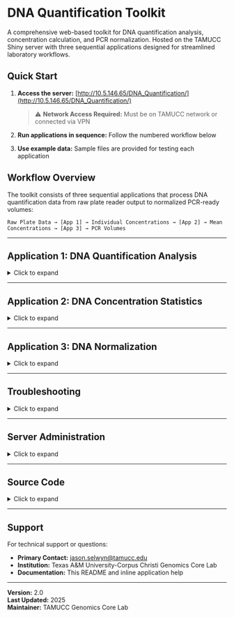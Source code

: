 # DNA Quantification Toolkit

A comprehensive web-based toolkit for DNA quantification analysis, concentration calculation, and PCR normalization. Hosted on the TAMUCC Shiny server with three sequential applications designed for streamlined laboratory workflows.

## Quick Start

1. **Access the server:** [http://10.5.146.65/DNA_Quantification/](http://10.5.146.65/DNA_Quantification/) 
   > ⚠️ **Network Access Required:** Must be on TAMUCC network or connected via VPN

2. **Run applications in sequence:** Follow the numbered workflow below

3. **Use example data:** Sample files are provided for testing each application

## Workflow Overview

The toolkit consists of three sequential applications that process DNA quantification data from raw plate reader output to normalized PCR-ready volumes:

```
Raw Plate Data → [App 1] → Individual Concentrations → [App 2] → Mean Concentrations → [App 3] → PCR Volumes
```

---

## Application 1: DNA Quantification Analysis

<details>
  <summary>Click to expand</summary>
   
**URL:** [`http://10.5.146.65/DNA_Quantification/1-quant_plate/`](http://10.5.146.65/DNA_Quantification/1-quant_plate/)

### Purpose
Process raw fluorescence data from plate readers and calculate DNA concentrations using optimized standard curves.

### Input Files
- **Raw Data File:** Fluorescence readings from plate reader
  - Example: [`quant_rawData_accublue-nextgen.csv`](https://github.com/tamucc-gcl/gcl_bioinformatic_tools/blob/main/labTools/DNA_Quant/example_data/quant_rawData_accublue-nextgen.csv)
- **Plate Map File:** Sample layout and standard information  
  - Example: [`quant_plateMap_accublue-nextgen.csv`](https://github.com/tamucc-gcl/gcl_bioinformatic_tools/blob/main/labTools/DNA_Quant/example_data/quant_plateMap_accublue-nextgen.csv)

### Configuration Parameters
| Parameter | Auto-Fill Behavior | Description |
|-----------|-------------------|-------------|
| **Quant Kit Used** | From filename | "Accublue-nextgen" (pg), "accublue", or "accuclear" (ng) |
| **X Variable** | "rfu" | Independent variable (fluorescence values) |
| **Y Variable** | "[pn]g_per_well" | Dependent variable (concentration units) |
| **Standard Rows** | From plate map | Wells with `plate_id` = "standard" |

### Process
1. Import fluorescence data and plate layout
2. Identify standard curve samples automatically
3. Fit optimal regression model to standards
4. Calculate unknown sample concentrations
5. Export individual replicate results

### Output
Individual DNA concentrations for each well/replicate, ready for statistical analysis in App 2.

</details>

---

## Application 2: DNA Concentration Statistics

<details>
  <summary>Click to expand</summary>
   
**URL:** [`http://10.5.146.65/DNA_Quantification/2-DNA_concentration/`](http://10.5.146.65/DNA_Quantification/2-DNA_concentration/)

### Purpose
Calculate mean DNA concentrations across replicates using Bayesian statistical models and prepare samples for PCR normalization.

### Input Files
- **Plate Map File:** Overall sample information
  - Example: [`overall_dna-extract-plate-map.xlsx`](https://github.com/tamucc-gcl/gcl_bioinformatic_tools/blob/main/labTools/DNA_Quant/example_data/overall_dna-extract-plate-map.xlsx)
- **Quant Output Files:** Results from Application 1 (select all relevant files)

### Key Parameters

#### DNA Analysis Settings
- **Excel Sheet Name:** Specify correct sheet in plate map file
- **DNA Concentration Column:** Auto-populated from App 1 output
- **Quant Stage:** Original quantification or re-quantification

#### Statistical Model Settings (Advanced)
- **Number of Chains:** Independent MCMC chains (default: 4)
- **Sampling Iterations:** Total posterior samples (default: 2000)
- **Warmup Iterations:** Burn-in samples (default: 1000)
- **Thinning Interval:** Sample spacing for independence (default: 1)

#### PCR Preparation Settings
| Parameter | Default | Description |
|-----------|---------|-------------|
| **Minimum Pipettable Volume** | 1 µL | Smallest volume for accurate pipetting |
| **Maximum Low Volume** | 5 µL | Max volume from low-concentration samples |
| **Target DNA Amount** | 10 ng/pg | Goal DNA quantity per reaction |
| **Excess DNA Threshold** | 3× | Flag samples above this multiple of mean |

### Statistical Process

#### Sample Grouping
The application automatically categorizes samples based on the `sample_type` column:
- **Samples:** Standard experimental samples
- **Controls:** Quality control samples (extraction, field, filter controls)

*Accepted `sample_type` values:* `'sample'`, `'control'`, `'extraction control'`, `'field control'`, `'filter control'`

#### Bayesian Model
Uses hierarchical modeling with partial pooling for robust concentration estimates:

```r
concentration ~ is_control + (1 | sample_id)
variance ~ is_control + (1 | sample_id)
```

#### Dilution Calculations
1. **Target template volume:** `(target_DNA × mean_concentration) / sample_concentration`
2. **Volume constraints:**
   - If target > max_volume → use max_volume
   - If target < min_volume → calculate dilution factor
3. **Dilution factor:** `sample_concentration / mean_concentration` (rounded for pipetting)
4. **Post-dilution metrics:** Adjusted concentrations and volumes

#### Quality Flags
- **Contaminated Controls:** Controls with DNA levels exceeding sample averages
- **Uncertain Estimates:** Samples with high concentration variance
- **Excess DNA:** Samples exceeding user-defined threshold above mean
- **High Variability:** Samples flagged for both uncertainty and excess DNA

</details>

---

## Application 3: DNA Normalization

<details>
  <summary>Click to expand</summary>

**URL:** [`http://10.5.146.65/DNA_Quantification/3-DNA_normalization_PCR/`](http://10.5.146.65/DNA_Quantification/3-DNA_normalization_PCR/)

### Purpose
Calculate precise transfer volumes and water additions for normalized PCR reactions.

### Input Parameters
| Parameter | Description |
|-----------|-------------|
| **Sample Concentration CSV(s)** | Output files from Application 2 |
| **µL per PCR** | DNA volume used in each PCR reaction |
| **Number of PCR reactions** | Total reactions planned per sample |
| **DNA per PCR (ng)** | Target DNA amount per reaction |
| **Max volume per sample (µL)** | Maximum transfer volume limit |

### Calculations

#### Goal Volume Determination
```r
goal_volume = (number_PCR_reactions × DNA_per_PCR) / sample_concentration
```

#### Volume Optimization
```r
transfer_volume = min(goal_volume, max_volume)
water_to_add = (number_PCR_reactions × µL_per_PCR) - transfer_volume
actual_DNA_per_PCR = (sample_concentration × transfer_volume) / number_PCR_reactions
```

### Output
- **Transfer volumes:** Exact DNA volumes to pipette
- **Water additions:** Volume needed for normalization
- **Actual DNA amounts:** Real DNA quantity per reaction after normalization

---

## File Format Requirements

### Raw Data Files (App 1)
- **Format:** CSV with fluorescence values
- **Structure:** Wells in rows or columns with RFU measurements
- **Headers:** Include well identifiers and fluorescence readings

### Plate Map Files
- **Format:** CSV or Excel (.xlsx)
- **Required columns:**
  - Well identifiers matching raw data
  - `plate_id` (mark standards as "standard")
  - `sample_id` for sample tracking
  - `sample_type` for controls vs. samples

### Example File Structure
```
well_id,plate_id,sample_id,sample_type,rfu
A01,standard,std_1,standard,15000
A02,standard,std_2,standard,12000
B01,sample,fish_001,sample,8500
```

</details>

---

## Troubleshooting

<details>
  <summary>Click to expand</summary>

### Common Issues

#### Application 1: Poor Standard Curves
- **Symptoms:** Low R² values, poor concentration estimates
- **Solutions:** 
  - Verify standard concentrations in plate map
  - Check for pipetting errors in standards
  - Remove outlier standard points if justified

#### Application 2: High Coefficient of Variation
- **Symptoms:** Large confidence intervals, uncertain flags
- **Solutions:**
  - Review pipetting technique for replicates
  - Check for systematic errors (edge effects, bubbles)
  - Consider re-quantifying problematic samples

#### Application 3: Unrealistic Volumes
- **Symptoms:** Very high or low transfer volumes
- **Solutions:**
  - Adjust target DNA amounts for your PCR requirements
  - Modify maximum volume constraints
  - Consider diluting high-concentration samples

### System Requirements
- **Browser:** Modern web browser with JavaScript enabled
- **Network:** TAMUCC network access or VPN connection
- **Files:** CSV and Excel file support

</details>

---

## Server Administration

<details>
  <summary>Click to expand</summary>

### Updating Applications
1. Copy updated Shiny app to server location:
   ```bash
   scp app.R gawain:/srv/shiny-server/DNA_Quantification/[1-3]-*/app.R
   ```
2. Restart the Shiny server:
   ```bash
   sudo systemctl restart shiny-server
   ```
3. Install R Packages to be used by the shiny user
   ```bash
   sudo su - shiny
   R
   install.packages({PACKAGE})
   ```
### Log Files
Server logs are located at: `/var/log/shiny-server/`

### Hosting on Different Servers
1. **Install Shiny Server:** Follow [Posit installation guide](https://posit.co/products/open-source/shiny-server/)
2. **Install R packages** for the `shiny-server` user
3. **Copy applications** to individual folders in `/srv/shiny-server/`
4. **Deploy landing page:** Copy `index.html` to `/srv/shiny-server/DNA_Quantification/`

</details>

---
   
## Source Code


<details>
  <summary>Click to expand</summary>
   
- **Application 1:** [`code/1 - quantPlate_shiny.R`](https://github.com/tamucc-gcl/gcl_bioinformatic_tools/blob/main/labTools/DNA_Quant/code/1%20-%20quantPlate_shiny_v3.R)
- **Application 2:** [`code/2 - dna_amount_shiny.R`](https://github.com/tamucc-gcl/gcl_bioinformatic_tools/blob/main/labTools/DNA_Quant/code/2%20-%20dna_amount_shiny_v9.R)  
- **Application 3:** [`code/3 - Normalize_DNA_for_PCR.R`](https://github.com/tamucc-gcl/gcl_bioinformatic_tools/blob/main/labTools/DNA_Quant/code/3%20-%20Normalize_DNA_for_PCR_v3.R)

</details>

---

## Support

For technical support or questions:
- **Primary Contact:** jason.selwyn@tamucc.edu
- **Institution:** Texas A&M University-Corpus Christi Genomics Core Lab
- **Documentation:** This README and inline application help

---

**Version:** 2.0  
**Last Updated:** 2025  
**Maintainer:** TAMUCC Genomics Core Lab
